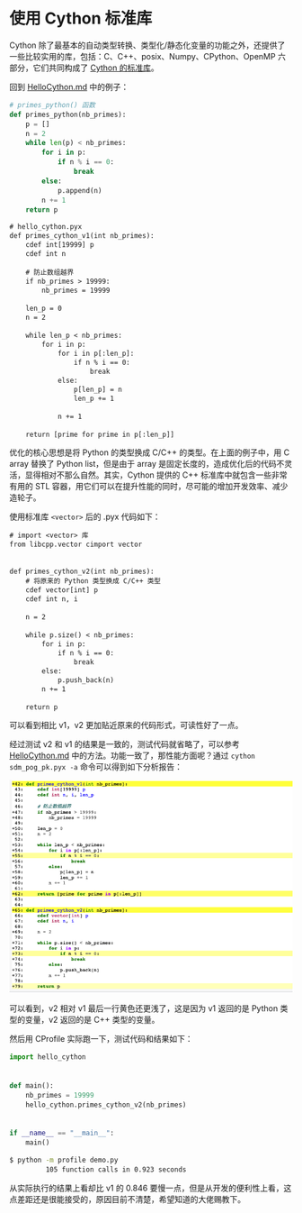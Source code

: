 # 使用 Cython 标准库

Cython 除了最基本的自动类型转换、类型化/静态化变量的功能之外，还提供了一些比较实用的库，包括：C、C++、posix、Numpy、CPython、OpenMP 六部分，它们共同构成了 [Cython 的标准库](https://github.com/cython/cython/tree/master/Cython/Includes)。

回到 [HelloCython.md]() 中的例子：

```Python
# primes_python() 函数
def primes_python(nb_primes):
    p = []
    n = 2
    while len(p) < nb_primes:
        for i in p:
            if n % i == 0:
                break
        else:
            p.append(n)
        n += 1
    return p
```

```Cython
# hello_cython.pyx
def primes_cython_v1(int nb_primes):
    cdef int[19999] p
    cdef int n

    # 防止数组越界
    if nb_primes > 19999:
        nb_primes = 19999
    
    len_p = 0
    n = 2

    while len_p < nb_primes:
        for i in p:
            for i in p[:len_p]:
                if n % i == 0:
                    break
            else:
                p[len_p] = n
                len_p += 1

            n += 1

    return [prime for prime in p[:len_p]]
```

优化的核心思想是将 Python 的类型换成 C/C++ 的类型。在上面的例子中，用 C array 替换了 Python list，但是由于 array 是固定长度的，造成优化后的代码不灵活，显得相对不那么自然。其实，Cython 提供的 C++ 标准库中就包含一些非常有用的 STL 容器，用它们可以在提升性能的同时，尽可能的增加开发效率、减少造轮子。

使用标准库 `<vector>` 后的 .pyx 代码如下：

```Cython
# import <vector> 库
from libcpp.vector cimport vector


def primes_cython_v2(int nb_primes):
    # 将原来的 Python 类型换成 C/C++ 类型
    cdef vector[int] p
    cdef int n, i

    n = 2

    while p.size() < nb_primes:
        for i in p:
            if n % i == 0:
                break
        else:
            p.push_back(n)
        n += 1

    return p
```

可以看到相比 v1，v2 更加贴近原来的代码形式，可读性好了一点。

经过测试 v2 和 v1 的结果是一致的，测试代码就省略了，可以参考 [HelloCython.md]() 中的方法。功能一致了，那性能方面呢？通过 `cython sdm_pog_pk.pyx -a` 命令可以得到如下分析报告：

![](https://github.com/hsxhr-10/Blog/blob/master/image/%E4%BD%BF%E7%94%A8Cython%E6%A0%87%E5%87%86%E5%BA%931.png)

可以看到，v2 相对 v1 最后一行黄色还更浅了，这是因为 v1 返回的是 Python 类型的变量，v2 返回的是 C++ 类型的变量。

然后用 CProfile 实际跑一下，测试代码和结果如下：

```Python
import hello_cython


def main():
    nb_primes = 19999
    hello_cython.primes_cython_v2(nb_primes)


if __name__ == "__main__":
    main()
```

```bash
$ python -m profile demo.py
         105 function calls in 0.923 seconds
```

从实际执行的结果上看却比 v1 的 0.846 要慢一点，但是从开发的便利性上看，这点差距还是很能接受的，原因目前不清楚，希望知道的大佬赐教下。
